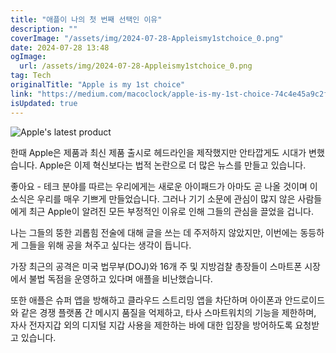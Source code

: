 ```yaml
---
title: "애플이 나의 첫 번째 선택인 이유"
description: ""
coverImage: "/assets/img/2024-07-28-Appleismy1stchoice_0.png"
date: 2024-07-28 13:48
ogImage:
  url: /assets/img/2024-07-28-Appleismy1stchoice_0.png
tag: Tech
originalTitle: "Apple is my 1st choice"
link: "https://medium.com/macoclock/apple-is-my-1st-choice-74c4e45a9c2f"
isUpdated: true
---
```


![Apple's latest product](/assets/img/2024-07-28-Appleismy1stchoice_0.png)

한때 Apple은 제품과 최신 제품 출시로 헤드라인을 제작했지만 안타깝게도 시대가 변했습니다. Apple은 이제 혁신보다는 법적 논란으로 더 많은 뉴스를 만들고 있습니다.

좋아요 - 테크 분야를 따르는 우리에게는 새로운 아이패드가 아마도 곧 나올 것이며 이 소식은 우리를 매우 기쁘게 만들었습니다. 그러나 기기 소문에 관심이 많지 않은 사람들에게 최근 Apple이 알려진 모든 부정적인 이유로 인해 그들의 관심을 끌었을 겁니다.

나는 그들의 뚱한 괴롭힘 전술에 대해 글을 쓰는 데 주저하지 않았지만, 이번에는 동등하게 그들을 위해 공을 쳐주고 싶다는 생각이 듭니다.

<!-- cozy-coder - 수평 -->

<ins class="adsbygoogle"
     style="display:block"
     data-ad-client="ca-pub-4877378276818686"
     data-ad-slot="1107185301"
     data-ad-format="auto"
     data-full-width-responsive="true"></ins>

<script>
     (adsbygoogle = window.adsbygoogle || []).push({});
</script>

가장 최근의 공격은 미국 법무부(DOJ)와 16개 주 및 지방검찰 총장들이 스마트폰 시장에서 불법 독점을 운영하고 있다며 애플을 비난했습니다.

또한 애플은 슈퍼 앱을 방해하고 클라우드 스트리밍 앱을 차단하며 아이폰과 안드로이드와 같은 경쟁 플랫폼 간 메시지 품질을 억제하고, 타사 스마트워치의 기능을 제한하며, 자사 전자지갑 외의 디지털 지갑 사용을 제한하는 바에 대한 입장을 방어하도록 요청받고 있습니다.
